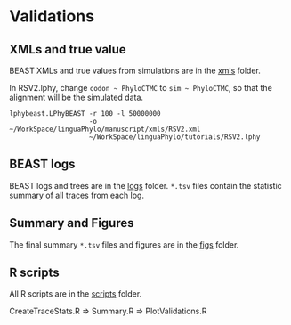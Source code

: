 # Validations

## XMLs and true value

BEAST XMLs and true values from simulations are in the [xmls](xmls) folder.

In RSV2.lphy, change `codon ~ PhyloCTMC` to `sim ~ PhyloCTMC`, 
so that the alignment will be the simulated data.

```
lphybeast.LPhyBEAST -r 100 -l 50000000
                    -o ~/WorkSpace/linguaPhylo/manuscript/xmls/RSV2.xml
                    ~/WorkSpace/linguaPhylo/tutorials/RSV2.lphy
```

## BEAST logs

BEAST logs and trees are in the [logs](logs) folder. 
`*.tsv` files contain the statistic summary of all traces from each log.


## Summary and Figures

The final summary `*.tsv` files and figures are in the [figs](figs) folder.


## R scripts

All R scripts are in the [scripts](scripts) folder.

CreateTraceStats.R => Summary.R => PlotValidations.R

